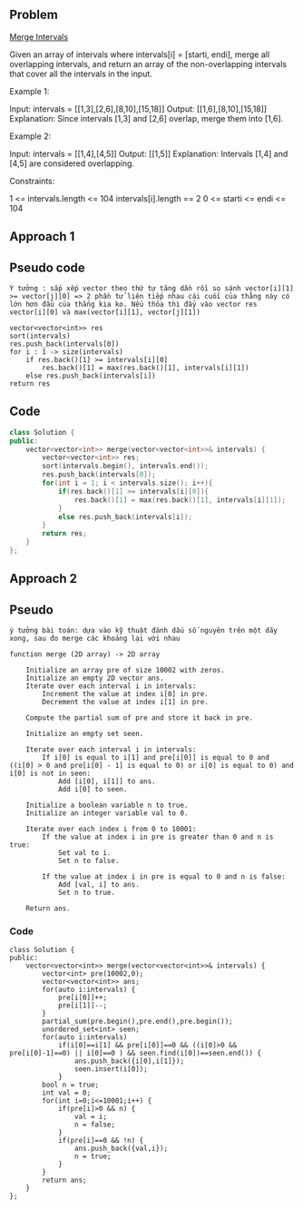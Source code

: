 ## Problem
[Merge Intervals](https://leetcode.com/problems/merge-intervals/description/)

Given an array of intervals where intervals[i] = [starti, endi], merge all overlapping intervals, and return an array of the non-overlapping intervals that cover all the intervals in the input.



Example 1:

Input: intervals = [[1,3],[2,6],[8,10],[15,18]]
Output: [[1,6],[8,10],[15,18]]
Explanation: Since intervals [1,3] and [2,6] overlap, merge them into [1,6].

Example 2:

Input: intervals = [[1,4],[4,5]]
Output: [[1,5]]
Explanation: Intervals [1,4] and [4,5] are considered overlapping.
 

Constraints:

1 <= intervals.length <= 104
intervals[i].length == 2
0 <= starti <= endi <= 104

## Approach 1

## Pseudo code

```
Ý tưởng : sắp xếp vector theo thứ tự tăng dần rồi so sánh vector[i][1] >= vector[j][0] => 2 phần tử liên tiếp nhau cái cuối của thằng này có lớn hơn đầu của thẳng kia ko. Nếu thỏa thì đẩy vào vector res vector[i][0] và max(vector[i][1], vector[j][1])

vector<vector<int>> res
sort(intervals)
res.push_back(intervals[0])
for i : 1 -> size(intervals)
    if res.back()[1] >= intervals[i][0]
        res.back()[1] = max(res.back()[1], intervals[i][1])
    else res.push_back(intervals[i])
return res

```
## Code

```cpp
class Solution {
public:
    vector<vector<int>> merge(vector<vector<int>>& intervals) {
        vector<vector<int>> res;
        sort(intervals.begin(), intervals.end());
        res.push_back(intervals[0]);
        for(int i = 1; i < intervals.size(); i++){
            if(res.back()[1] >= intervals[i][0]){
                res.back()[1] = max(res.back()[1], intervals[i][1]);
            }
            else res.push_back(intervals[i]);
        }
        return res;
    }
};

```
## Approach 2

## Pseudo
```
ý tưởng bài toán: dựa vào kỹ thuật đánh dấu số nguyên trên một dãy xong, sau đo merge các khoảng lại với nhau

function merge (2D array) -> 2D array

    Initialize an array pre of size 10002 with zeros.
    Initialize an empty 2D vector ans.
    Iterate over each interval i in intervals:
        Increment the value at index i[0] in pre.
        Decrement the value at index i[1] in pre.

    Compute the partial sum of pre and store it back in pre.

    Initialize an empty set seen.

    Iterate over each interval i in intervals:
        If i[0] is equal to i[1] and pre[i[0]] is equal to 0 and ((i[0] > 0 and pre[i[0] - 1] is equal to 0) or i[0] is equal to 0) and i[0] is not in seen:
            Add [i[0], i[1]] to ans.
            Add i[0] to seen.

    Initialize a boolean variable n to true.
    Initialize an integer variable val to 0.

    Iterate over each index i from 0 to 10001:
        If the value at index i in pre is greater than 0 and n is true:
            Set val to i.
            Set n to false.

        If the value at index i in pre is equal to 0 and n is false:
            Add [val, i] to ans.
            Set n to true.

    Return ans.

```
### Code
```
class Solution {
public:
    vector<vector<int>> merge(vector<vector<int>>& intervals) {
        vector<int> pre(10002,0);
        vector<vector<int>> ans;
        for(auto i:intervals) {
            pre[i[0]]++;
            pre[i[1]]--;
        }
        partial_sum(pre.begin(),pre.end(),pre.begin());
        unordered_set<int> seen;
        for(auto i:intervals) 
            if(i[0]==i[1] && pre[i[0]]==0 && ((i[0]>0 && pre[i[0]-1]==0) || i[0]==0 ) && seen.find(i[0])==seen.end()) {
                ans.push_back({i[0],i[1]});
                seen.insert(i[0]);
            }
        bool n = true;
        int val = 0;
        for(int i=0;i<=10001;i++) {
            if(pre[i]>0 && n) {
                val = i;
                n = false;
            }
            if(pre[i]==0 && !n) {
                ans.push_back({val,i});
                n = true;
            }
        }
        return ans;
    }
};

```
